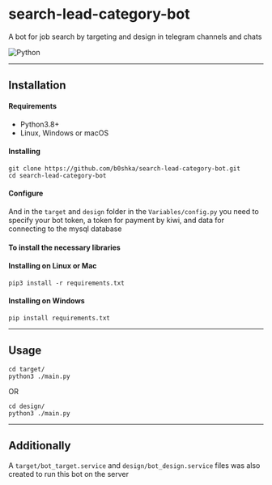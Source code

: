 # search-lead-category-bot

A bot for job search by targeting and design in telegram channels and chats

![Python][python-version]

---
## Installation

#### Requirements
* Python3.8+
* Linux, Windows or macOS

#### Installing
```
git clone https://github.com/b0shka/search-lead-category-bot.git
cd search-lead-category-bot
```

#### Configure
And in the `target` and `design` folder in the `Variables/config.py` you need to specify your bot token, a token for payment by kiwi, and data for connecting to the mysql database

#### To install the necessary libraries
#### Installing on Linux or Mac
```
pip3 install -r requirements.txt
```

#### Installing on Windows
```
pip install requirements.txt
```

---
## Usage
```
cd target/
python3 ./main.py
```
OR
```
cd design/
python3 ./main.py
```

---
## Additionally
A `target/bot_target.service` and `design/bot_design.service` files was also created to run this bot on the server


[python-version]: https://img.shields.io/static/v1?label=Python&message=v3.8&color=blue
